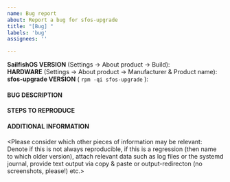 ```yaml
---
name: Bug report
about: Report a bug for sfos-upgrade
title: "[Bug] "
labels: 'bug'
assignees: ''

---
```


**SailfishOS VERSION** (Settings → About product → Build): 
<br />**HARDWARE** (Settings → About product → Manufacturer & Product name): 
<br />**sfos-upgrade VERSION** ( `rpm -qi sfos-upgrade` ): 
<br />

#### BUG DESCRIPTION


#### STEPS TO REPRODUCE


#### ADDITIONAL INFORMATION

<Please consider which other pieces of information may be relevant: Denote if this is not always reproducible, if this is a regression (then name to which older version), attach relevant data such as log files or the systemd journal, provide text output via copy & paste or output-redirecton (no screenshots, please!) etc.>
